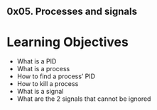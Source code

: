 ## 0x05. Processes and signals
# Learning Objectives

*    What is a PID
*    What is a process
*    How to find a process’ PID
*    How to kill a process
*    What is a signal
*    What are the 2 signals that cannot be ignored

